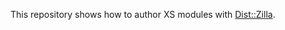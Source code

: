This repository shows how to author XS modules with [Dist::Zilla](https://metacpan.org/dist/Dist-Zilla).
